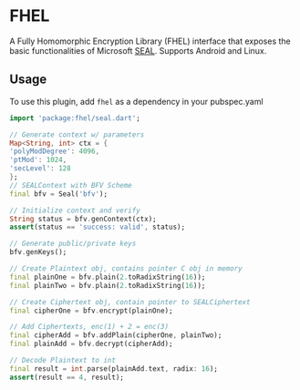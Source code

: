 <!--
This README describes the package. If you publish this package to pub.dev,
this README's contents appear on the landing page for your package.

For information about how to write a good package README, see the guide for
[writing package pages](https://dart.dev/guides/libraries/writing-package-pages).

For general information about developing packages, see the Dart guide for
[creating packages](https://dart.dev/guides/libraries/create-library-packages)
and the Flutter guide for
[developing packages and plugins](https://flutter.dev/developing-packages).
-->

# FHEL

A Fully Homomorphic Encryption Library (FHEL) interface that exposes the basic functionalities of Microsoft [SEAL](https://github.com/microsoft/SEAL). Supports Android and Linux.

## Usage

To use this plugin, add `fhel` as a dependency in your pubspec.yaml

```dart
import 'package:fhel/seal.dart';

// Generate context w/ parameters
Map<String, int> ctx = {
'polyModDegree': 4096,
'ptMod': 1024,
'secLevel': 128
};
// SEALContext with BFV Scheme
final bfv = Seal('bfv');

// Initialize context and verify
String status = bfv.genContext(ctx);
assert(status == 'success: valid', status);

// Generate public/private keys
bfv.genKeys();

// Create Plaintext obj, contains pointer C obj in memory
final plainOne = bfv.plain(2.toRadixString(16));
final plainTwo = bfv.plain(2.toRadixString(16));

// Create Ciphertext obj, contain pointer to SEALCiphertext
final cipherOne = bfv.encrypt(plainOne);

// Add Ciphertexts, enc(1) + 2 = enc(3)
final cipherAdd = bfv.addPlain(cipherOne, plainTwo);
final plainAdd = bfv.decrypt(cipherAdd);

// Decode Plaintext to int
final result = int.parse(plainAdd.text, radix: 16);
assert(result == 4, result);

```
